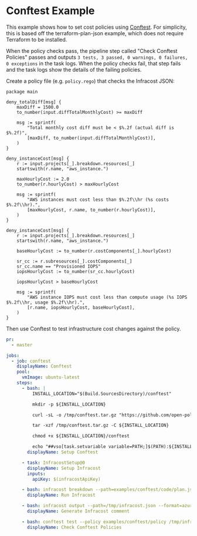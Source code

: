 # Conftest Example

This example shows how to set cost policies using [Conftest](https://www.conftest.dev/). For simplicity, this is based off the terraform-plan-json example, which does not require Terraform to be installed.

When the policy checks pass, the pipeline step called "Check Conftest Policies" passes and outputs `3 tests, 3 passed, 0 warnings, 0 failures, 0 exceptions` in the task logs. When the policy checks fail, that step fails and the task logs show the details of the failing policies.

Create a policy file (e.g. `policy.rego`) that checks the Infracost JSON:
```rego
package main

deny_totalDiff[msg] {
	maxDiff = 1500.0
	to_number(input.diffTotalMonthlyCost) >= maxDiff

	msg := sprintf(
		"Total monthly cost diff must be < $%.2f (actual diff is $%.2f)",
		[maxDiff, to_number(input.diffTotalMonthlyCost)],
	)
}

deny_instanceCost[msg] {
	r := input.projects[_].breakdown.resources[_]
	startswith(r.name, "aws_instance.")

	maxHourlyCost := 2.0
	to_number(r.hourlyCost) > maxHourlyCost

	msg := sprintf(
		"AWS instances must cost less than $%.2f\\hr (%s costs $%.2f\\hr).",
		[maxHourlyCost, r.name, to_number(r.hourlyCost)],
	)
}

deny_instanceCost[msg] {
	r := input.projects[_].breakdown.resources[_]
	startswith(r.name, "aws_instance.")

	baseHourlyCost := to_number(r.costComponents[_].hourlyCost)

	sr_cc := r.subresources[_].costComponents[_]
	sr_cc.name == "Provisioned IOPS"
	iopsHourlyCost := to_number(sr_cc.hourlyCost)

	iopsHourlyCost > baseHourlyCost

	msg := sprintf(
		"AWS instance IOPS must cost less than compute usage (%s IOPS $%.2f\\hr, usage $%.2f\\hr).",
		[r.name, iopsHourlyCost, baseHourlyCost],
	)
}
```

Then use Conftest to test infrastructure cost changes against the policy.

[//]: <> (BEGIN EXAMPLE)
```yml
pr:
  - master

jobs:
  - job: conftest
    displayName: Conftest
    pool:
      vmImage: ubuntu-latest
    steps:
      - bash: |
          INSTALL_LOCATION="$(Build.SourcesDirectory)/conftest"

          mkdir -p ${INSTALL_LOCATION}

          curl -sL -o /tmp/conftest.tar.gz "https://github.com/open-policy-agent/conftest/releases/download/v0.30.0/conftest_0.30.0_Linux_x86_64.tar.gz"

          tar -xzf /tmp/conftest.tar.gz -C ${INSTALL_LOCATION}

          chmod +x ${INSTALL_LOCATION}/conftest

          echo "##vso[task.setvariable variable=PATH;]$(PATH):${INSTALL_LOCATION}"
        displayName: Setup Conftest

      - task: InfracostSetup@0
        displayName: Setup Infracost
        inputs:
          apiKey: $(infracostApiKey)

      - bash: infracost breakdown --path=examples/conftest/code/plan.json --format=json --out-file=/tmp/infracost.json
        displayName: Run Infracost

      - bash: infracost output --path=/tmp/infracost.json --format=azure-repos-comment --show-skipped --out-file=/tmp/infracost_comment.md
        displayName: Generate Infracost comment

      - bash: conftest test --policy examples/conftest/policy /tmp/infracost.json
        displayName: Check Conftest Policies
```
[//]: <> (END EXAMPLE)
